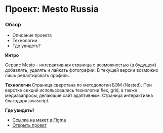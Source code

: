 # Проект: Mesto Russia

### Обзор
* Описание проекта
* Технологии
* Где увидеть?

**Интро**

Сервис Mesto - интерактивная страница с возможностью (в будущем) добавлять, удалять и лайкать фотографии. В текущей версии возможно лишь редактировать профиль.

**Технологии**
Страница сверстана по методологии БЭМ (Nested). При верстке секций использовались технологии flex, grid, а также медиазапросы, делающие сайт адаптивным. Страница интерактивна благодаря javascript.

**Где увидеть?**

* [Ссылка на макет в Figma](https://www.figma.com/file/2cn9N9jSkmxD84oJik7xL7/JavaScript.-Sprint-4?node-id=0%3A1)  
* [Открыть проект](https://bomjourno.github.io/mesto/index.html "Тык")  